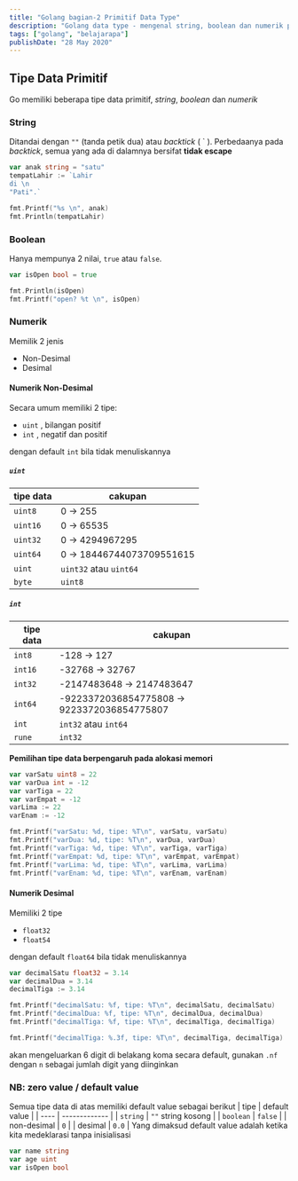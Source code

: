 ```yaml
---
title: "Golang bagian-2 Primitif Data Type"
description: "Golang data type - mengenal string, boolean dan numerik pada bahasa go"
tags: ["golang", "belajarapa"]
publishDate: "28 May 2020"
---
```


## Tipe Data Primitif

Go memiliki beberapa tipe data primitif, _string_, _boolean_ dan _numerik_

### String

Ditandai dengan `""` (tanda petik dua) atau _backtick_ ( ` ).
Perbedaanya pada _backtick_, semua yang ada di dalamnya bersifat **tidak escape**

```go
var anak string = "satu"
tempatLahir := `Lahir
di \n
"Pati".`

fmt.Printf("%s \n", anak)
fmt.Println(tempatLahir)
```

### Boolean

Hanya mempunya 2 nilai, `true` atau `false`.

```go
var isOpen bool = true

fmt.Println(isOpen)
fmt.Printf("open? %t \n", isOpen)
```

### Numerik

Memilik 2 jenis

- Non-Desimal
- Desimal

#### Numerik Non-Desimal

Secara umum memiliki 2 tipe:

- `uint` , bilangan positif
- `int` , negatif dan positif

dengan default `int` bila tidak menuliskannya

##### `uint`

| tipe data | cakupan                   |
| --------- | ------------------------- |
| `uint8`   | 0 -> 255                  |
| `uint16`  | 0 -> 65535                |
| `uint32`  | 0 -> 4294967295           |
| `uint64`  | 0 -> 18446744073709551615 |
| `uint`    | `uint32` atau `uint64`    |
| `byte`    | `uint8`                   |

##### `int`

| tipe data | cakupan                                     |
| --------- | ------------------------------------------- |
| `int8`    | -128 -> 127                                 |
| `int16`   | -32768 -> 32767                             |
| `int32`   | -2147483648 -> 2147483647                   |
| `int64`   | -9223372036854775808 -> 9223372036854775807 |
| `int`     | `int32` atau `int64`                        |
| `rune`    | `int32`                                     |

**Pemilihan tipe data berpengaruh pada alokasi memori**

```go
var varSatu uint8 = 22
var varDua int = -12
var varTiga = 22
var varEmpat = -12
varLima := 22
varEnam := -12

fmt.Printf("varSatu: %d, tipe: %T\n", varSatu, varSatu)
fmt.Printf("varDua: %d, tipe: %T\n", varDua, varDua)
fmt.Printf("varTiga: %d, tipe: %T\n", varTiga, varTiga)
fmt.Printf("varEmpat: %d, tipe: %T\n", varEmpat, varEmpat)
fmt.Printf("varLima: %d, tipe: %T\n", varLima, varLima)
fmt.Printf("varEnam: %d, tipe: %T\n", varEnam, varEnam)
```

#### Numerik Desimal

Memiliki 2 tipe

- `float32`
- `float54`

dengan default `float64` bila tidak menuliskannya

```go
var decimalSatu float32 = 3.14
var decimalDua = 3.14
decimalTiga := 3.14

fmt.Printf("decimalSatu: %f, tipe: %T\n", decimalSatu, decimalSatu)
fmt.Printf("decimalDua: %f, tipe: %T\n", decimalDua, decimalDua)
fmt.Printf("decimalTiga: %f, tipe: %T\n", decimalTiga, decimalTiga)

fmt.Printf("decimalTiga: %.3f, tipe: %T\n", decimalTiga, decimalTiga)
```

akan mengeluarkan 6 digit di belakang koma secara default, gunakan `.nf` dengan `n` sebagai jumlah digit yang diinginkan

### NB: zero value / default value

Semua tipe data di atas memiliki default value sebagai berikut
| tipe | default value |
| ---- | ------------- |
| `string` | `""` string kosong |
| `boolean` | `false` |
| non-desimal | `0` |
| desimal | `0.0` |
Yang dimaksud default value adalah ketika kita medeklarasi tanpa inisialisasi

```go
var name string
var age uint
var isOpen bool
```
